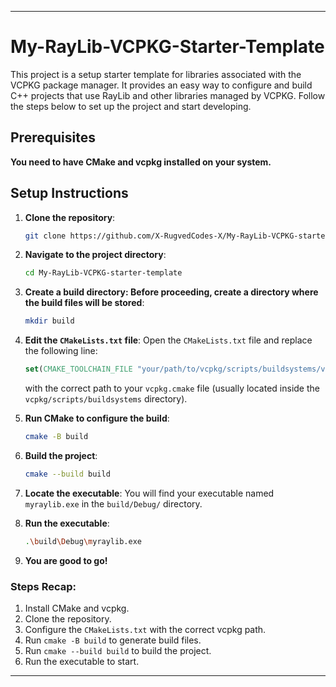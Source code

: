 
---

# My-RayLib-VCPKG-Starter-Template

This project is a setup starter template for libraries associated with the VCPKG package manager. It provides an easy way to configure and build C++ projects that use RayLib and other libraries managed by VCPKG. Follow the steps below to set up the project and start developing.

## Prerequisites
**You need to have CMake and vcpkg installed on your system.**

## Setup Instructions

1. **Clone the repository**:
   ```bash
   git clone https://github.com/X-RugvedCodes-X/My-RayLib-VCPKG-starter-template.git
   ```

2. **Navigate to the project directory**:
   ```bash
   cd My-RayLib-VCPKG-starter-template
   ```

3. **Create a build directory: Before proceeding, create a directory where the build files will be stored**:
    ```bash
    mkdir build
    ```

4. **Edit the `CMakeLists.txt` file**:
   Open the `CMakeLists.txt` file and replace the following line:
   ```cmake
   set(CMAKE_TOOLCHAIN_FILE "your/path/to/vcpkg/scripts/buildsystems/vcpkg.cmake")
   ```
   with the correct path to your `vcpkg.cmake` file (usually located inside the `vcpkg/scripts/buildsystems` directory).

5. **Run CMake to configure the build**:
   ```bash
   cmake -B build
   ```

6. **Build the project**:
   ```bash
   cmake --build build
   ```

7. **Locate the executable**:
   You will find your executable named `myraylib.exe` in the `build/Debug/` directory.

8. **Run the executable**:
   ```bash
   .\build\Debug\myraylib.exe
   ```

9. **You are good to go!**
  ### **Steps Recap:**
1. Install CMake and vcpkg.
2. Clone the repository.
3. Configure the `CMakeLists.txt` with the correct vcpkg path.
4. Run `cmake -B build` to generate build files.
5. Run `cmake --build build` to build the project.
6. Run the executable to start.


---
